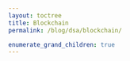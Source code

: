 ```yaml
---
layout: toctree
title: Blockchain
permalink: /blog/dsa/blockchain/

enumerate_grand_children: true
---
```

